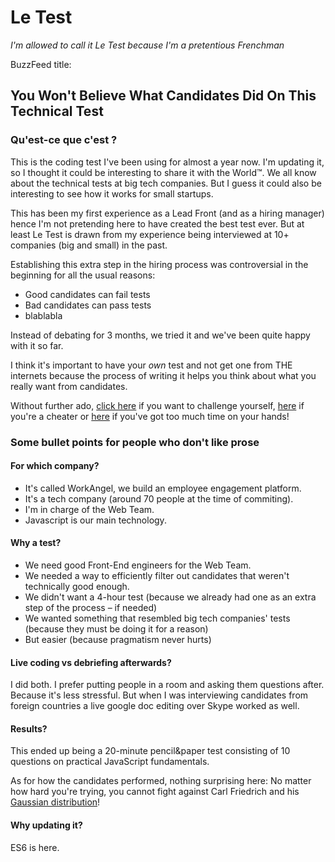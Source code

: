 # Le Test
*I'm allowed to call it Le Test because I'm a pretentious Frenchman*

BuzzFeed title:
## You Won't Believe What Candidates Did On This Technical Test

### Qu'est-ce que c'est ?
This is the coding test I've been using for almost a year now.
I'm updating it,
so I thought it could be interesting to share it with the World™.
We all know about the technical tests at big tech companies. But I guess it could also
be interesting to see how it works for small startups.

This has been my first experience as a Lead Front (and as a hiring manager) hence I'm not pretending here
to have created the best test ever. But at least
Le Test is drawn from my experience being interviewed at 10+ companies (big and small) in the past.

Establishing this extra step in the hiring process was controversial in the beginning for all the usual reasons:
- Good candidates can fail tests
- Bad candidates can pass tests
- blablabla

Instead of debating for 3 months, we tried it and we've been quite happy with it so far.

I think it's important to have your *own* test and not get one from THE internets because
the process of writing it helps you think about what you really want from candidates.

Without further ado, [click here](https://github.com/teawaterwire/le-test/blob/master/le-test.md) if you want to challenge yourself, [here](https://github.com/teawaterwire/le-test/blob/master/le-test-solution.md) if you're a cheater or [here](https://github.com/teawaterwire/le-test/blob/master/le-test-debrief.md) if
you've got too much time on your hands!

### Some bullet points for people who don't like prose

#### For which company?

- It's called WorkAngel, we build an employee engagement platform.
- It's a tech company (around 70 people at the time of commiting).
- I'm in charge of the Web Team.
- Javascript is our main technology.

#### Why a test?

- We need good Front-End engineers for the Web Team.
- We needed a way to efficiently filter out candidates that weren't technically good enough.
- We didn't want a 4-hour test (because we already had one as an extra step of the process – if needed)
- We wanted something that resembled big tech companies' tests (because they must be doing it for a reason)
- But easier (because pragmatism never hurts)

#### Live coding vs debriefing afterwards?

I did both.
I prefer putting people in a room and asking them questions after. Because it's less stressful.
But when I was interviewing candidates from foreign countries a live google doc editing over Skype worked as well.

#### Results?

This ended up being a 20-minute pencil&paper test consisting of 10 questions on practical JavaScript fundamentals.

As for how the candidates performed, nothing surprising here:
No matter how hard you're trying, you cannot fight against Carl Friedrich and his [Gaussian distribution](https://en.wikipedia.org/wiki/Normal_distribution)!

#### Why updating it?

ES6 is here.

